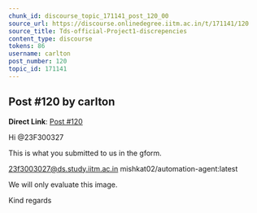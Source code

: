 ```yaml
---
chunk_id: discourse_topic_171141_post_120_00
source_url: https://discourse.onlinedegree.iitm.ac.in/t/171141/120
source_title: Tds-official-Project1-discrepencies
content_type: discourse
tokens: 86
username: carlton
post_number: 120
topic_id: 171141
---
```


## Post #120 by carlton

**Direct Link**: [Post #120](https://discourse.onlinedegree.iitm.ac.in/t/171141/120)

Hi @23F300327

This is what you submitted to us in the gform.

23f3003027@ds.study.iitm.ac.in	mishkat02/automation-agent:latest

We will only evaluate this image.

Kind regards
